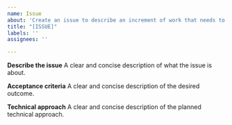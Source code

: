 ```yaml
---
name: Issue
about: 'Create an issue to describe an increment of work that needs to be done. '
title: "[ISSUE]"
labels: ''
assignees: ''

---
```


**Describe the issue**
A clear and concise description of what the issue is about.

**Acceptance criteria**
A clear and concise description of the desired outcome.

**Technical approach**
A clear and concise description of the planned technical approach.
